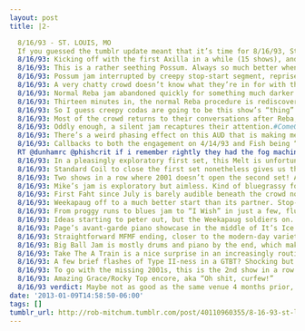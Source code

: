 ```yaml
---
layout: post
title: |2-

  8/16/93 - ST. LOUIS, MO
  If you guessed the tumblr update meant that it’s time for 8/16/93, St. Louis, MO, American Theater, give yourself a gold star.
  8/16/93: Kicking off with the first Axilla in a while (15 shows), and the last original lyrics version for quite some time (94 shows).
  8/16/93: This is a rather seething Possum. Always so much better when it’s not just pedal to the floor throughout the jam.
  8/16/93: Possum jam interrupted by creepy stop-start segment, reprised for a post-song coda. Keeping the 8/93 early weirdness streak alive.
  8/16/93: A very chatty crowd doesn’t know what they’re in for with this Reba jam, which starts with quiet, abstract descending lines.
  8/16/93: Normal Reba jam abandoned quickly for something much darker and erratic. Eases back into Lizards-like melodic build.
  8/16/93: Thirteen minutes in, the normal Reba procedure is rediscovered, reinvigorated by the experimentation preceding.
  8/16/93: So I guess creepy codas are going to be this show’s “thing” — there’s another one in Reba post-whistling.
  8/16/93: Most of the crowd returns to their conversations after Reba, ignoring Trey’s unusual, pointillist Foam solo.
  8/16/93: Oddly enough, a silent jam recaptures their attention.#ComeOnSTL
  8/16/93: There’s a weird phasing effect on this AUD that is making me kind of seasick. #occupationalhazards
  8/16/93: Callbacks to both the engagement on 4/14/93 and Fish being “nothing but a butt with protruding arms and legs” in I Didn’t Know.
  RT @dunhamrc @phishcrit if i remember rightly they had the fog machine going for the silent jam in Foam, quietly rocked out: windmilling & head-banging
  8/16/93: In a pleasingly exploratory first set, this Melt is unfortunately a miss. Herky-jerk tempo, disconnected playing.
  8/16/93: Standard Coil to close the first set nonetheless gives us the rare Page “We’re taking a short break.”
  8/16/93: Two shows in a row where 2001 doesn’t open the second set! Are they getting sick of it? (A: No)
  8/16/93: Mike’s jam is exploratory but aimless. Kind of bluegrassy for a bit, with a noisy undercurrent. Barely any 2nd jam.
  8/16/93: First Faht since July is barely audible beneath the crowd noise. Are those birds cardinals, by chance?
  8/16/93: Weekapaug off to a much better start than its partner. Stop-start jamming with major drum fills > Santana jam.
  8/16/93: From proggy runs to blues jam to “I Wish” in just a few, fluid moves.
  8/16/93: Ideas starting to peter out, but the Weekapaug soldiers on. Possum tease around 11:33, then a Walls of the Cave-ish segment.
  8/16/93: Page’s avant-garde piano showcase in the middle of It’s Ice continues to elongate. This one is a burst of cacophony.
  8/16/93: Straightforward MFMF ending, closer to the modern-day variety. It’s a shame if the weird endings are on the way out.
  8/16/93: Big Ball Jam is mostly drums and piano by the end, which makes it somewhat tolerable. More than usual, at least.
  8/16/93: Take The A Train is a nice surprise in an increasingly routine set. 3rd one of the year, penultimate version ever.
  8/16/93: A few brief flashes of Type II-ness in a GTBT? Shocking but true.
  8/16/93: To go with the missing 2001s, this is the 2nd show in a row without a vacuum solo. All part of the 8/93 loosening of setlist form.
  8/16/93: Amazing Grace/Rocky Top encore, aka “Oh shit, curfew!”
  8/16/93 verdict: Maybe not as good as the same venue 4 months prior, but there was nothing like the gargantuan Reba or Weekapaug in April.
date: '2013-01-09T14:58:50-06:00'
tags: []
tumblr_url: http://rob-mitchum.tumblr.com/post/40110960355/8-16-93-st-louis-mo-if-you-guessed-the-tumblr
---
```

